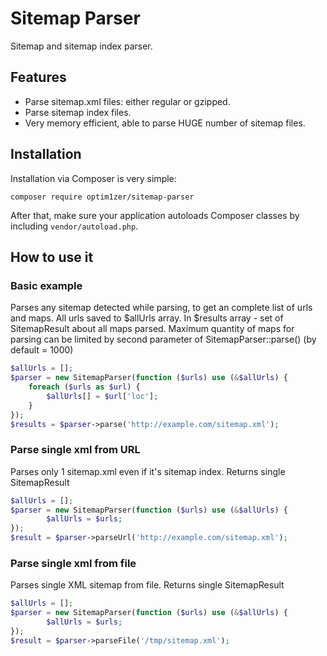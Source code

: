 Sitemap Parser
=======

Sitemap and sitemap index parser.

Features
--------

- Parse sitemap.xml files: either regular or gzipped.
- Parse sitemap index files.
- Very memory efficient, able to parse HUGE number of sitemap files.

Installation
------------

Installation via Composer is very simple:

```
composer require optim1zer/sitemap-parser
```

After that, make sure your application autoloads Composer classes by including
`vendor/autoload.php`.

How to use it
-------------

### Basic example
Parses any sitemap detected while parsing, to get an complete list of urls and maps.
All urls saved to $allUrls array.
In $results array - set of SitemapResult about all maps parsed.
Maximum quantity of maps for parsing can be limited by second parameter of SitemapParser::parse() (by default = 1000)

```php
$allUrls = [];
$parser = new SitemapParser(function ($urls) use (&$allUrls) {
    foreach ($urls as $url) {
        $allUrls[] = $url['loc'];
    }
});
$results = $parser->parse('http://example.com/sitemap.xml');
```

### Parse single xml from URL
Parses only 1 sitemap.xml even if it's sitemap index. 
Returns single SitemapResult
```php
$allUrls = [];
$parser = new SitemapParser(function ($urls) use (&$allUrls) {
        $allUrls = $urls;
});
$result = $parser->parseUrl('http://example.com/sitemap.xml');
```


### Parse single xml from file
Parses single XML sitemap from file.
Returns single SitemapResult
```php
$allUrls = [];
$parser = new SitemapParser(function ($urls) use (&$allUrls) {
        $allUrls = $urls;
});
$result = $parser->parseFile('/tmp/sitemap.xml');
```

